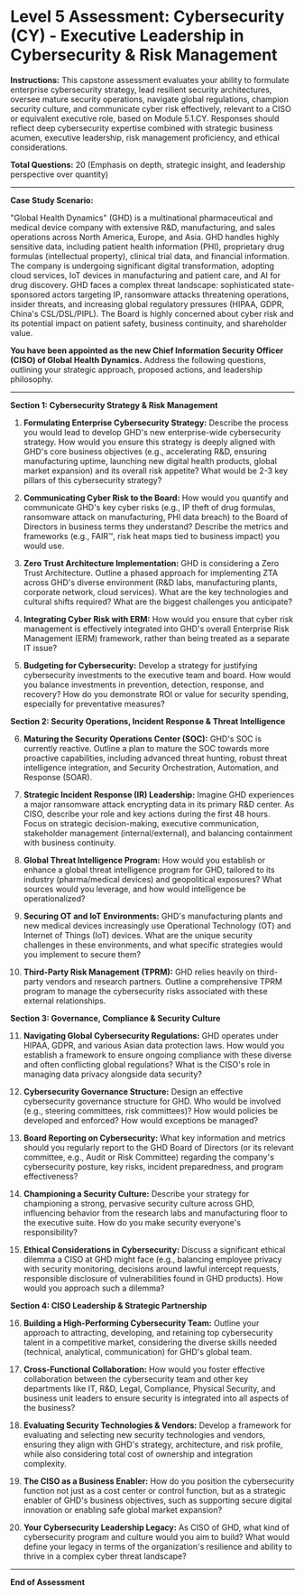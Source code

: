 # Level 5 Assessment: Cybersecurity (CY) - Executive Leadership in Cybersecurity & Risk Management

**Instructions:** This capstone assessment evaluates your ability to formulate enterprise cybersecurity strategy, lead resilient security architectures, oversee mature security operations, navigate global regulations, champion security culture, and communicate cyber risk effectively, relevant to a CISO or equivalent executive role, based on Module 5.1.CY. Responses should reflect deep cybersecurity expertise combined with strategic business acumen, executive leadership, risk management proficiency, and ethical considerations.

**Total Questions:** 20 (Emphasis on depth, strategic insight, and leadership perspective over quantity)

---

**Case Study Scenario:**

"Global Health Dynamics" (GHD) is a multinational pharmaceutical and medical device company with extensive R&D, manufacturing, and sales operations across North America, Europe, and Asia. GHD handles highly sensitive data, including patient health information (PHI), proprietary drug formulas (intellectual property), clinical trial data, and financial information. The company is undergoing significant digital transformation, adopting cloud services, IoT devices in manufacturing and patient care, and AI for drug discovery. GHD faces a complex threat landscape: sophisticated state-sponsored actors targeting IP, ransomware attacks threatening operations, insider threats, and increasing global regulatory pressures (HIPAA, GDPR, China's CSL/DSL/PIPL). The Board is highly concerned about cyber risk and its potential impact on patient safety, business continuity, and shareholder value.

**You have been appointed as the new Chief Information Security Officer (CISO) of Global Health Dynamics.** Address the following questions, outlining your strategic approach, proposed actions, and leadership philosophy.

---

**Section 1: Cybersecurity Strategy & Risk Management**

1.  **Formulating Enterprise Cybersecurity Strategy:** Describe the process you would lead to develop GHD's new enterprise-wide cybersecurity strategy. How would you ensure this strategy is deeply aligned with GHD's core business objectives (e.g., accelerating R&D, ensuring manufacturing uptime, launching new digital health products, global market expansion) and its overall risk appetite? What would be 2-3 key pillars of this cybersecurity strategy?

2.  **Communicating Cyber Risk to the Board:** How would you quantify and communicate GHD's key cyber risks (e.g., IP theft of drug formulas, ransomware attack on manufacturing, PHI data breach) to the Board of Directors in business terms they understand? Describe the metrics and frameworks (e.g., FAIR™, risk heat maps tied to business impact) you would use.

3.  **Zero Trust Architecture Implementation:** GHD is considering a Zero Trust Architecture. Outline a phased approach for implementing ZTA across GHD's diverse environment (R&D labs, manufacturing plants, corporate network, cloud services). What are the key technologies and cultural shifts required? What are the biggest challenges you anticipate?

4.  **Integrating Cyber Risk with ERM:** How would you ensure that cyber risk management is effectively integrated into GHD's overall Enterprise Risk Management (ERM) framework, rather than being treated as a separate IT issue?

5.  **Budgeting for Cybersecurity:** Develop a strategy for justifying cybersecurity investments to the executive team and board. How would you balance investments in prevention, detection, response, and recovery? How do you demonstrate ROI or value for security spending, especially for preventative measures?

**Section 2: Security Operations, Incident Response & Threat Intelligence**

6.  **Maturing the Security Operations Center (SOC):** GHD's SOC is currently reactive. Outline a plan to mature the SOC towards more proactive capabilities, including advanced threat hunting, robust threat intelligence integration, and Security Orchestration, Automation, and Response (SOAR).

7.  **Strategic Incident Response (IR) Leadership:** Imagine GHD experiences a major ransomware attack encrypting data in its primary R&D center. As CISO, describe your role and key actions during the first 48 hours. Focus on strategic decision-making, executive communication, stakeholder management (internal/external), and balancing containment with business continuity.

8.  **Global Threat Intelligence Program:** How would you establish or enhance a global threat intelligence program for GHD, tailored to its industry (pharma/medical devices) and geopolitical exposures? What sources would you leverage, and how would intelligence be operationalized?

9.  **Securing OT and IoT Environments:** GHD's manufacturing plants and new medical devices increasingly use Operational Technology (OT) and Internet of Things (IoT) devices. What are the unique security challenges in these environments, and what specific strategies would you implement to secure them?

10. **Third-Party Risk Management (TPRM):** GHD relies heavily on third-party vendors and research partners. Outline a comprehensive TPRM program to manage the cybersecurity risks associated with these external relationships.

**Section 3: Governance, Compliance & Security Culture**

11. **Navigating Global Cybersecurity Regulations:** GHD operates under HIPAA, GDPR, and various Asian data protection laws. How would you establish a framework to ensure ongoing compliance with these diverse and often conflicting global regulations? What is the CISO's role in managing data privacy alongside data security?

12. **Cybersecurity Governance Structure:** Design an effective cybersecurity governance structure for GHD. Who would be involved (e.g., steering committees, risk committees)? How would policies be developed and enforced? How would exceptions be managed?

13. **Board Reporting on Cybersecurity:** What key information and metrics should you regularly report to the GHD Board of Directors (or its relevant committee, e.g., Audit or Risk Committee) regarding the company's cybersecurity posture, key risks, incident preparedness, and program effectiveness?

14. **Championing a Security Culture:** Describe your strategy for championing a strong, pervasive security culture across GHD, influencing behavior from the research labs and manufacturing floor to the executive suite. How do you make security everyone's responsibility?

15. **Ethical Considerations in Cybersecurity:** Discuss a significant ethical dilemma a CISO at GHD might face (e.g., balancing employee privacy with security monitoring, decisions around lawful intercept requests, responsible disclosure of vulnerabilities found in GHD products). How would you approach such a dilemma?

**Section 4: CISO Leadership & Strategic Partnership**

16. **Building a High-Performing Cybersecurity Team:** Outline your approach to attracting, developing, and retaining top cybersecurity talent in a competitive market, considering the diverse skills needed (technical, analytical, communication) for GHD's global team.

17. **Cross-Functional Collaboration:** How would you foster effective collaboration between the cybersecurity team and other key departments like IT, R&D, Legal, Compliance, Physical Security, and business unit leaders to ensure security is integrated into all aspects of the business?

18. **Evaluating Security Technologies & Vendors:** Develop a framework for evaluating and selecting new security technologies and vendors, ensuring they align with GHD's strategy, architecture, and risk profile, while also considering total cost of ownership and integration complexity.

19. **The CISO as a Business Enabler:** How do you position the cybersecurity function not just as a cost center or control function, but as a strategic enabler of GHD's business objectives, such as supporting secure digital innovation or enabling safe global market expansion?

20. **Your Cybersecurity Leadership Legacy:** As CISO of GHD, what kind of cybersecurity program and culture would you aim to build? What would define your legacy in terms of the organization's resilience and ability to thrive in a complex cyber threat landscape?

---

**End of Assessment**
